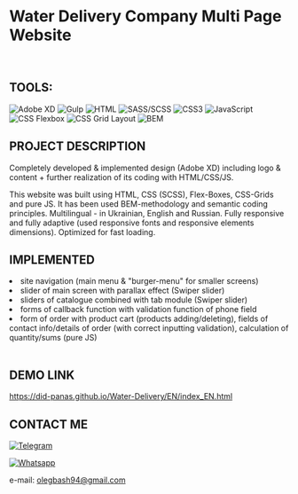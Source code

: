 # Water Delivery Company Multi Page Website
<br>

## TOOLS:

![Adobe XD](https://img.shields.io/badge/adobe_xd-090909?style=for-the-badge&logo=adobexd)
![Gulp](https://img.shields.io/badge/Gulp-090909?style=for-the-badge&logo=Gulp)
![HTML](https://img.shields.io/badge/HTML-090909?style=for-the-badge&logo=html5)
![SASS/SCSS](https://img.shields.io/badge/SASS/SCSS-090909?style=for-the-badge&logo=sass)
![CSS3](https://img.shields.io/badge/CSS3-090909?style=for-the-badge&logo=css3)
![JavaScript](https://img.shields.io/badge/JS-090909?style=for-the-badge&logo=javascript)
![CSS Flexbox](https://img.shields.io/badge/CSS_Flexbox-090909?style=for-the-badge&logo=flexbox)
![CSS Grid Layout](https://img.shields.io/badge/CSS_Grid_Layout-090909?style=for-the-badge&logo=cssgrid)
![BEM](https://img.shields.io/badge/BEM-090909?style=for-the-badge&logo=bem)
<br>

## PROJECT DESCRIPTION
Completely developed & implemented design (Adobe XD) including logo & content + further realization of its coding with HTML/CSS/JS.

This website was built using HTML, CSS (SCSS), Flex-Boxes, CSS-Grids and pure JS. It has been used BEM-methodology and semantic coding principles. Multilingual - in Ukrainian, English and Russian. Fully responsive and fully adaptive (used responsive fonts and responsive elements dimensions). Optimized for fast loading.
<br>

## IMPLEMENTED
<li>site navigation (main menu & "burger-menu" for smaller screens) <br>
<li>slider of main screen with parallax effect (Swiper slider)
<br>
<li>sliders of catalogue combined with tab module (Swiper slider) <br>
<li>forms of callback function with validation function of phone field <br>
<li>form of order with product cart (products adding/deleting), fields of contact info/details of order (with correct inputting validation), calculation of quantity/sums (pure JS) <br>
<br>

## DEMO LINK
https://did-panas.github.io/Water-Delivery/EN/index_EN.html

## CONTACT ME

[![Telegram](https://img.shields.io/badge/Telegram-090909?style=for-the-badge&logo=telegram)](https://t.me/OlegBash5)
<br>

[![Whatsapp](https://img.shields.io/badge/Whatsapp-090909?style=for-the-badge&logo=whatsapp)](https://wa.me/380975927962)

e-mail: olegbash94@gmail.com

